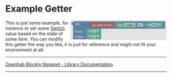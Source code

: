 # Example Getter

[<img src="img/blockLibrary_nspanel_helpers_exampleGetter.png" align="right" width="300">](img/blockLibrary_nspanel_helpers_exampleGetter.png)

This is just some example, for instance to set some [Switch](blockLibrary_nspanel_entities_switch.md) value based on the state of some *Item*. You can modify this getter the way you like, it is just for reference and might not fit your environment at all.<br clear="right"/>

---

[Openhab Blockly Nspanel - Library Documentation](README.md)

---
